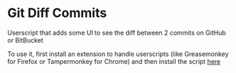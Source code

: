 # Git Diff Commits

Userscript that adds some UI to see the diff between 2 commits on GitHub or BitBucket

To use it, first install an extension to handle userscripts (like Greasemonkey for Firefox or Tampermonkey for Chrome) and then install the script [here](https://github.com/ameboide/diff-commits/raw/master/git_diff_commits.user.js)
